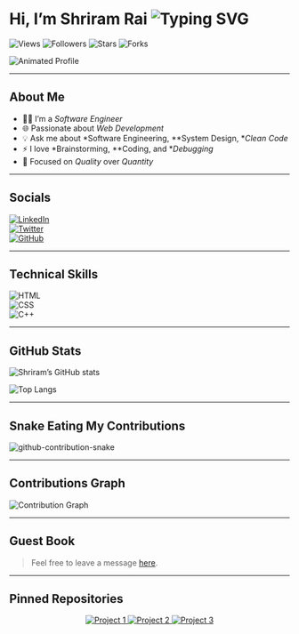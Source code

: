 # Hi, I’m Shriram Rai ![Typing SVG](https://readme-typing-svg.herokuapp.com?font=Fira+Code&size=24&color=333&center=true&vCenter=true&width=435&height=50&lines=Building+for+the+web…)

![Views](https://komarev.com/ghpvc/?username=built-different-13&color=blue) ![Followers](https://img.shields.io/github/followers/built-different-13?label=Followers&style=social) ![Stars](https://img.shields.io/github/stars/built-different-13?style=social) ![Forks](https://img.shields.io/github/forks/built-different-13?style=social)

![Animated Profile](https://github.com/built-different-13.png)

---

## About Me

- 🧑‍💻 I’m a *Software Engineer*  
- 🌐 Passionate about *Web Development*  
- 💡 Ask me about *Software Engineering, **System Design, **Clean Code*  
- ⚡ I love *Brainstorming, **Coding, and **Debugging*  
- 🎯 Focused on *Quality* over *Quantity*  

---

## Socials

[![LinkedIn](https://img.shields.io/badge/-LinkedIn-blue?logo=linkedin&style=flat-square)](https://www.linkedin.com/in/your-linkedin)  
[![Twitter](https://img.shields.io/badge/-Twitter-1DA1F2?logo=twitter&style=flat-square)](https://twitter.com/your-twitter)  
[![GitHub](https://img.shields.io/badge/-GitHub-181717?logo=github&style=flat-square)](https://github.com/built-different-13)  

---

## Technical Skills

![HTML](https://skillicons.dev/icons?i=html)  
![CSS](https://skillicons.dev/icons?i=css)  
![C++](https://skillicons.dev/icons?i=cpp)  

---

## GitHub Stats

![Shriram’s GitHub stats](https://github-readme-stats.vercel.app/api?username=built-different-13&show_icons=true&theme=radical)

![Top Langs](https://github-readme-stats.vercel.app/api/top-langs/?username=built-different-13&layout=compact)

---

## Snake Eating My Contributions

![github-contribution-snake](https://github.com/built-different-13.png)

---

## Contributions Graph

![Contribution Graph](https://activity-graph.herokuapp.com/graph?username=built-different-13&theme=react-dark)

---

## Guest Book

> Feel free to leave a message [here](https://github.com/built-different-13/built-different-13/issues/new).

---

## Pinned Repositories

<p align="center">
  <a href="https://github.com/built-different-13/project-1">
    <img src="https://github-readme-stats.vercel.app/api/pin/?username=built-different-13&repo=project-1" alt="Project 1" />
  </a>
  <a href="https://github.com/built-different-13/project-2">
    <img src="https://github-readme-stats.vercel.app/api/pin/?username=built-different-13&repo=project-2" alt="Project 2" />
  </a>
  <a href="https://github.com/built-different-13/project-3">
    <img src="https://github-readme-stats.vercel.app/api/pin/?username=built-different-13&repo=project-3" alt="Project 3" />
  </a>
</p>

